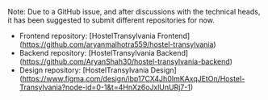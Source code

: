 Note: Due to a GitHub issue, and after discussions with the technical heads, it has been suggested to submit different repositories for now.

- Frontend repository: [HostelTransylvania Frontend] (https://github.com/aryanmalhotra559/hostel-transylvania)
- Backend repository: [HostelTransylvania Backend] (https://github.com/AryanShah30/hostel-transylvania-backend)
- Design repository: [HostelTransylvania Design] (https://www.figma.com/design/ibp17CX4Jh0ImKAxqJEtOn/Hostel-Transylvania?node-id=0-1&t=4HnXz6oJxlUnURj7-1)
